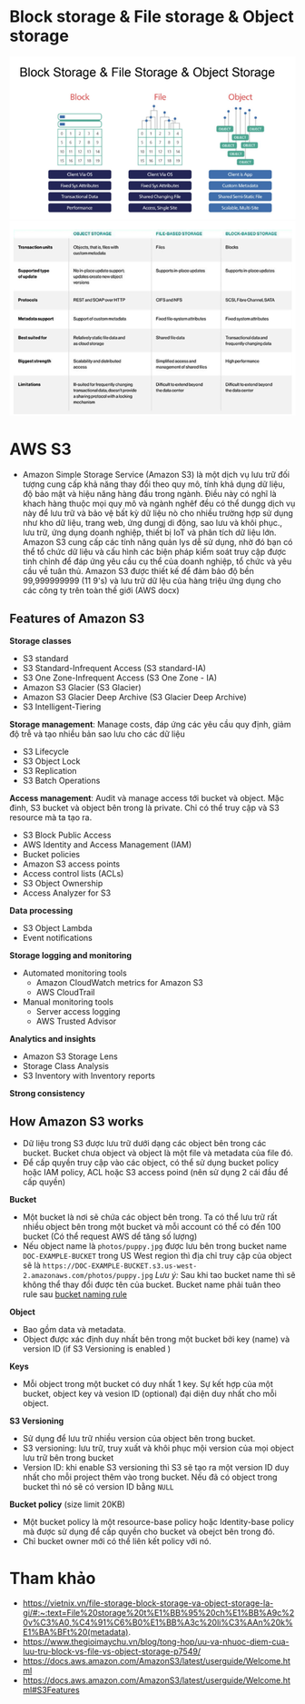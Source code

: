 # Block storage & File storage & Object storage
  ![alts](../images/bs-fs-os.png)
  ![alts](../images/compare-bs-fs-os.png)

# AWS S3
 - Amazon Simple Storage Service (Amazon S3) là một dịch vụ lưu trữ đối tượng cung cấp khả năng thay đổi theo quy mô, tính khả dụng dữ liệu, độ bảo mật và hiệu năng hàng  đầu trong ngành. Điều này có nghĩ là khach hàng thuộc mọi quy mô và ngành nghêf đều có thể dungg dịch vụ này để lưu trữ  và bảo vệ bất kỳ dữ liệu nò cho nhiều trường hợp sử dụng như kho dữ liệu, trang web,  ứng dungj di động, sao lưu và khôi phục., lưu trữ, ứng dụng doanh nghiệp, thiết bị IoT và phân tích dữ liệu lớn. Amazon S3 cung cấp các tính năng quản lys dễ sử dụng, nhờ đó bạn có thể tổ chức dữ liệu và cấu hình các biện pháp kiểm soát truy cập được tinh chỉnh để đáp ứng yêu cầu cụ thể của doanh nghiệp, tổ chức và yêu cầu về tuân thủ. Amazon S3 được thiết kế để đảm bảo độ bền 99,999999999 (11 9's) và lưu trữ dữ lệu của hàng triệu ứng dụng cho các công ty trên toàn thế giới (AWS docx)
## Features of Amazon S3
**Storage classes**
 - S3 standard
 - S3 Standard-Infrequent Access (S3 standard-IA)
 - S3 One Zone-Infrequent Access (S3 One Zone - IA)
 - Amazon S3 Glacier (S3 Glacier)
 - Amazon S3 Glacier Deep Archive (S3 Glacier Deep Archive)
 - S3 Intelligent-Tiering
  
**Storage management**: Manage costs, đáp ứng các yêu cầu quy định, giảm độ trễ và tạo nhiều bản sao lưu cho các dữ liệu
 - S3 Lifecycle
 - S3 Object Lock 
 - S3 Replication
 - S3 Batch Operations

**Access management**: Audit và manage access tới bucket và object. Mặc đinh, S3 bucket và object bên trong là private. Chỉ có thể truy cập và S3 resource mà ta tạo ra.
 - S3 Block Public Access
 - AWS Identity and Access Management (IAM)
 - Bucket policies
 - Amazon S3 access points
 - Access control lists (ACLs)
 - S3 Object Ownership 
 - Access Analyzer for S3
  
**Data processing**
 - S3 Object Lambda
 - Event notifications
  
**Storage logging and monitoring**
  - Automated monitoring tools
    - Amazon CloudWatch metrics for Amazon S3 
    - AWS CloudTrail 
  - Manual monitoring tools
    - Server access logging
    - AWS Trusted Advisor
  
**Analytics and insights**
 - Amazon S3 Storage Lens
 - Storage Class Analysis
 - S3 Inventory with Inventory reports 
  
**Strong consistency**

## How Amazon S3 works
  - Dữ liệu trong S3 được lưu trữ dưới dạng các object bên trong các bucket. Bucket chưa object và object là một file và metadata của file đó. 
  - Để cấp quyền truy cập vào các object, có thể sử dụng bucket policy hoặc IAM policy, ACL hoặc S3 access poind (nên sử dụng 2 cái đầu để cấp quyền)

**Bucket**

  - Một bucket là nơi sẽ chứa các object bên trong. Ta có thể lưu trữ rất nhiều object bên trong một bucket và mỗi account có thể có đến 100 bucket (Có thể request AWS dể tăng số lượng)
  - Nếu object name là ```photos/puppy.jpg``` được lưu bên trong bucket name ```DOC-EXAMPLE-BUCKET``` trong US West region thì địa chỉ truy cập của object sẽ là ```https://DOC-EXAMPLE-BUCKET.s3.us-west-2.amazonaws.com/photos/puppy.jpg``` 
  *Lưu ý:* Sau khi tao bucket name thì sẽ không thể thay đổi được tên của bucket. Bucket name phải tuân theo rule sau [bucket naming rule](https://docs.aws.amazon.com/AmazonS3/latest/userguide/bucketnamingrules.html)

**Object**

  - Bao gồm data và metadata.
  - Object được xác định duy nhất bên trong một bucket bởi key (name) và version ID (if S3 Versioning is enabled )

**Keys**

  - Mỗi object trong một bucket có duy nhất 1 key. Sự kết hợp của một bucket, object key và vesion ID (optional) đại diện duy nhất cho mỗi object.

**S3 Versioning**

  - Sử dụng để lưu trữ nhiều version của object bên trong bucket. 
  - S3 versioning: lưu trữ, truy xuất và khôi phục mội version của mọi object lưu trữ bên trong bucket
  - Version ID: khi enable S3 versioning thì  S3 sẽ tạo ra một version ID duy nhất cho mỗi project thêm vào trong bucket. Nếu đã có object trong bucket thì nó sẽ có version ID bằng ```NULL```

**Bucket policy** (size limit 20KB)

  - Một bucket policy là một resource-base policy hoặc Identity-base policy mà được sử dụng để cấp quyền cho bucket và obejct bên trong đó.
  - Chỉ bucket owner mới có thể liên kết policy với nó.
# Tham khảo
- https://vietnix.vn/file-storage-block-storage-va-object-storage-la-gi/#:~:text=File%20storage%20t%E1%BB%95%20ch%E1%BB%A9c%20v%C3%A0,%C4%91%C6%B0%E1%BB%A3c%20li%C3%AAn%20k%E1%BA%BFt%20(metadata).
- https://www.thegioimaychu.vn/blog/tong-hop/uu-va-nhuoc-diem-cua-luu-tru-block-vs-file-vs-object-storage-p7549/
- https://docs.aws.amazon.com/AmazonS3/latest/userguide/Welcome.html
- https://docs.aws.amazon.com/AmazonS3/latest/userguide/Welcome.html#S3Features